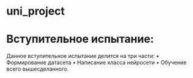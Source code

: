 # uni_project

# Вступительное испытание:
Данное вступительное испытание делится на три части:
• Формирование датасета
• Написание класса нейросети 
• Обучение всего вышесделанного. 
